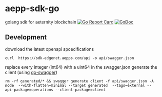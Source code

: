 # aepp-sdk-go

golang sdk for aeternity blockchain
[![Go Report Card](https://goreportcard.com/badge/github.com/aeternity/aepp-sdk-go)](https://goreportcard.com/report/github.com/aeternity/aepp-sdk-go) [![GoDoc](https://godoc.org/github.com/aeternity/aepp-sdk-go?status.svg)](https://godoc.org/github.com/aeternity/aepp-sdk-go)


## Development

download the latest openapi spcecifications

```
curl  https://sdk-edgenet.aepps.com/api -o api/swagger.json    
```

replace every integer (int64) with a uint64 in the swagger.json
generate the client (using [go-swagger](https://github.com/go-swagger/go-swagger))

```
rm -rf generated/* && swagger generate client -f api/swagger.json -A node  --with-flatten=minimal --target generated  --tags=external --api-package=operations --client-package=client
```
